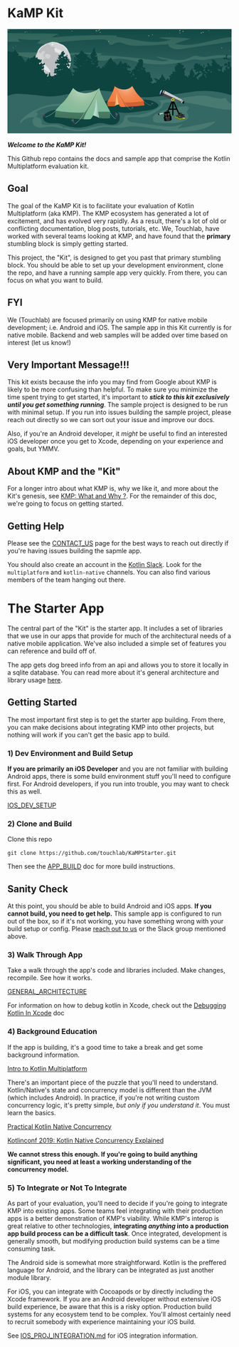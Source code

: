 # KaMP Kit

![KaMP Kit Image](kampkit.png)

***Welcome to the KaMP Kit!*** 

This Github repo contains the docs and sample app that comprise the Kotlin Multiplatform evaluation kit.

## Goal

The goal of the KaMP Kit is to facilitate your evaluation of Kotlin Multiplatform (aka KMP). The KMP ecosystem has generated a lot of excitement, and has evolved very rapidly. As a result, there's a lot of old or conflicting documentation, blog posts, tutorials, etc. We, Touchlab, have worked with several teams looking at KMP, and have found that the **primary** stumbling block is simply getting started.

This project, the "Kit", is designed to get you past that primary stumbling block. You should be able to set up your development environment, clone the repo, and have a running sample app very quickly. From there, you can focus on what you want to build.

## FYI

We (Touchlab) are focused primarily on using KMP for native mobile development; i.e. Android and iOS. The sample app in this Kit currently is for native mobile. Backend and web samples will be added over time based on interest (let us know!)

## Very Important Message!!!

This kit exists because the info you may find from Google about KMP is likely to be more confusing than helpful. To make sure you minimize the time spent trying to get started, it's important to ***stick to this kit exclusively until you get something running***. The sample project is designed to be run with minimal setup. If you run into issues building the sample project, please reach out directly so we can sort out your issue and improve our docs.

Also, if you're an Android developer, it *might* be useful to find an interested iOS developer once you get to Xcode, depending on your experience and goals, but YMMV.

## About KMP and the "Kit"

For a longer intro about what KMP is, why we like it, and more about the Kit's genesis, see [KMP: What and Why
?](docs/WHAT_AND_WHY.md). For the remainder of this doc, we're going to focus on getting started.

## Getting Help

Please see the [CONTACT_US](CONTACT_US.md) page for the best ways to reach out directly if you're having issues
 building the sapmle app. 

You should also create an account in the [Kotlin Slack](http://slack.kotlinlang.org/). Look for the `multiplatform` and `kotlin-native` channels. You can also find various members
 of the team hanging out there.

# The Starter App

The central part of the "Kit" is the starter app. It includes a set of libraries that we use in our apps that provide for much of the architectural needs of a native mobile application. We've also included a simple set of features you can reference and build off of.

The app gets dog breed info from an api and allows you to store it locally in a sqlite database. You can read more about it's general architecture and library usage [here](docs/GENERAL_ARCHITECTURE.md).

## Getting Started

The most important first step is to get the starter app building. From there, you can make decisions about integrating KMP into other projects, but nothing will work if you can't get the basic app to build.

### 1) Dev Environment and Build Setup

**If you are primarily an iOS Developer** and you are not familiar with building Android apps, there is some build environment stuff you'll need to configure first. For Android developers, if you run into trouble, you may want to check this as well.

[IOS_DEV_SETUP](docs/IOS_DEV_SETUP.md)

### 2) Clone and Build

Clone this repo

```
git clone https://github.com/touchlab/KaMPStarter.git
```

Then see the [APP_BUILD](docs/APP_BUILD.md) doc for more build instructions.

## Sanity Check

At this point, you should be able to build Android and iOS apps. **If you cannot build, you need to get help.** This sample app is configured to run out of the box, so if it's not working, you have something wrong with your build setup or config. Please [reach out to us](CONTACT_US.md) or the Slack group mentioned above.

### 3) Walk Through App

Take a walk through the app's code and libraries included. Make changes, recompile. See how it works.

[GENERAL_ARCHITECTURE](docs/GENERAL_ARCHITECTURE.md)

For information on how to debug kotlin in Xcode, check out the [Debugging Kotlin In Xcode](docs/DEBUGGING_KOTLIN_IN_XCODE.md) doc

### 4) Background Education

If the app is building, it's a good time to take a break and get some background information.

[Intro to Kotlin Multiplatform](https://vimeo.com/371428809)

There's an important piece of the puzzle that you'll need to understand. Kotlin/Native's state and concurrency model is different than the JVM (which includes Android). In practice, if you're not writing custom concurrency logic, it's pretty simple, *but only if you understand it*. You must learn the basics.

[Practical Kotlin Native Concurrency](https://dev.to/touchlab/practical-kotlin-native-concurrency-ac7)

[Kotlinconf 2019: Kotlin Native Concurrency Explained](https://www.youtube.com/watch?v=oxQ6e1VeH4M)

**We cannot stress this enough. If you're going to build anything significant, you need at least a working understanding of the concurrency model.**

### 5) To Integrate or Not To Integrate

As part of your evaluation, you'll need to decide if you're going to integrate KMP into existing apps. Some teams feel integrating with their production apps is a better demonstration of KMP's viability. While KMP's interop is great relative to other technologies, **integrating *anything* into a production app build process can be a difficult task**. Once integrated, development is generally smooth, but modifying production build systems can be a time consuming task.

The Android side is somewhat more straightforward. Kotlin is the preffered language for Android, and the library can be integrated as just another module library.

For iOS, you can integrate with Cocoapods or by directly including the Xcode framework. If you are an Android developer without extensive iOS build experience, be aware that this is a risky option. Production build systems for any ecosystem tend to be complex. You'll almost certainly need to recruit somebody with experience maintaining your iOS build.

See [IOS_PROJ_INTEGRATION.md](docs/IOS_PROJ_INTEGRATION.md) for iOS integration information.
